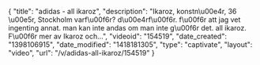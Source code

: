 {
    "title": "adidas - all ikaroz",
    "description": "Ikaroz, konstn\u00e4r, 36 \u00e5r, Stockholm varf\u00f6r? d\u00e4rf\u00f6r. f\u00f6r att jag vet ingenting annat. man kan inte andas om man inte g\u00f6r det. all ikaroz. F\u00f6r mer av Ikaroz och...",
    "videoid": "154519",
    "date_created": "1398106915",
    "date_modified": "1418181305",
    "type": "captivate",
    "layout": "video",
    "url": "\/v\/adidas-all-ikaroz\/154519"
}